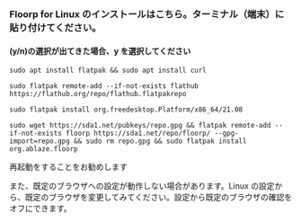 ### Floorp for Linux のインストールはこちら。ターミナル（端末）に貼り付けてください。

#### (y/n)の選択が出てきた場合、y を選択してください


```
sudo apt install flatpak && sudo apt install curl

sudo flatpak remote-add --if-not-exists flathub https://flathub.org/repo/flathub.flatpakrepo

sudo flatpak install org.freedesktop.Platform/x86_64/21.08

sudo wget https://sda1.net/pubkeys/repo.gpg && flatpak remote-add --if-not-exists floorp https://sda1.net/repo/floorp/ --gpg-import=repo.gpg && sudo rm repo.gpg && sudo flatpak install org.ablaze.floorp

```
再起動をすることをお勧めします

また、既定のブラウザへの設定が動作しない場合があります。Linux の設定から、既定のブラウザを変更してみてください。設定から既定のブラウザの確認をオフにできます。
